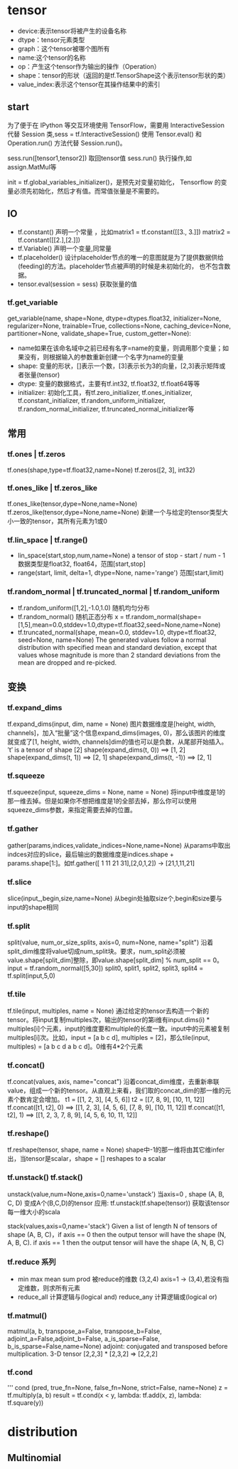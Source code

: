 # tensor
* device:表示tensor将被产生的设备名称 
* dtype：tensor元素类型 
* graph：这个tensor被哪个图所有 
* name:这个tensor的名称 
* op：产生这个tensor作为输出的操作（Operation） 
* shape：tensor的形状（返回的是tf.TensorShape这个表示tensor形状的类） 
* value_index:表示这个tensor在其操作结果中的索引

## start
为了便于在 IPython 等交互环境使用 TensorFlow，需要用 InteractiveSession 代替 Session 类,sess = tf.InteractiveSession()
使用 Tensor.eval() 和 Operation.run() 方法代替 Session.run()。

sess.run([tensor1,tensor2]) 取回tensor值
sess.run() 执行操作,如assign.MatMul等

init = tf.global_variables_initializer()，是预先对变量初始化，
Tensorflow 的变量必须先初始化，然后才有值。而常值张量是不需要的。



## IO
* tf.constant()
声明一个常量 ，比如matrix1 = tf.constant([[3., 3.]])
matrix2 = tf.constant([[2.],[2.]])
* tf.Variable()
声明一个变量,同常量
* tf.placeholder()
设计placeholder节点的唯一的意图就是为了提供数据供给(feeding)的方法。placeholder节点被声明的时候是未初始化的， 也不包含数据。
* tensor.eval(session = sess)
获取张量的值

### tf.get_variable
get_variable(name, shape=None, dtype=dtypes.float32, initializer=None,
                 regularizer=None, trainable=True, collections=None,
                 caching_device=None, partitioner=None, validate_shape=True,
                 custom_getter=None):

* name如果在该命名域中之前已经有名字=name的变量，则调用那个变量；如果没有，则根据输入的参数重新创建一个名字为name的变量
* shape: 变量的形状，[]表示一个数，[3]表示长为3的向量，[2,3]表示矩阵或者张量(tensor) 
* dtype: 变量的数据格式，主要有tf.int32, tf.float32, tf.float64等等 
* initializer: 初始化工具，有tf.zero_initializer, tf.ones_initializer, tf.constant_initializer, tf.random_uniform_initializer, tf.random_normal_initializer, tf.truncated_normal_initializer等

## 常用
### tf.ones | tf.zeros
tf.ones(shape,type=tf.float32,name=None) 
tf.zeros([2, 3], int32) 

### tf.ones_like | tf.zeros_like
tf.ones_like(tensor,dype=None,name=None) 
tf.zeros_like(tensor,dype=None,name=None) 
新建一个与给定的tensor类型大小一致的tensor，其所有元素为1或0

### tf.lin_space | tf.range()
* lin_space(start,stop,num,name=None) a tensor of stop - start / num - 1
数据类型是float32, float64，范围[start,stop]
* range(start, limit, delta=1, dtype=None, name='range')  范围[start,limit)

### tf.random_normal | tf.truncated_normal | tf.random_uniform
* tf.random_uniform([1,2],-1.0,1.0)
随机均匀分布
* tf.random_normal() 随机正态分布
x = tf.random_normal(shape=[1,5],mean=0.0,stddev=1.0,dtype=tf.float32,seed=None,name=None)
* tf.truncated_normal(shape, mean=0.0, stddev=1.0, dtype=tf.float32, seed=None, name=None)
The generated values follow a normal distribution with specified mean and standard deviation, except that values whose magnitude is more than 2 standard deviations from the mean are dropped and re-picked.

## 变换
### tf.expand_dims 
tf.expand_dims(input, dim, name = None)
图片数据维度是[height, width, channels]，加入“批量”这个信息expand_dims(images, 0)，那么该图片的维度就变成了[1, height, width, channels]dim的值也可以是负数，从尾部开始插入。
’t’ is a tensor of shape [2] 
shape(expand_dims(t, 0)) ==> [1, 2] 
shape(expand_dims(t, 1)) ==> [2, 1] 
shape(expand_dims(t, -1)) ==> [2, 1]

### tf.squeeze
tf.squeeze(input, squeeze_dims = None, name = None)
将input中维度是1的那一维去掉。但是如果你不想把维度是1的全部去掉，那么你可以使用squeeze_dims参数，来指定需要去掉的位置。

### tf.gather
gather(params,indices,validate_indices=None,name=None)
从params中取出indces对应的slice，最后输出的数据维度是indices.shape + params.shape[1:]。如tf.gather([ 1 11 21 31],[2,0,1,2]) -> [21,1,11,21]

### tf.slice
slice(input_,begin,size,name=None)
从begin处抽取size个,begin和size要与input的shape相同

### tf.split
split(value, num_or_size_splits, axis=0, num=None, name="split")
沿着split_dim维度将value切成num_split块。要求，num_split必须被value.shape[split_dim]整除，即value.shape[split_dim] % num_split == 0。
input = tf.random_normal([5,30])
split0, split1, split2, split3, split4 = tf.split(input,5,0)

### tf.tile
tf.tile(input, multiples, name = None)
通过给定的tensor去构造一个新的tensor。将input复制multiples次，输出的tensor的第i维有input.dims(i) * multiples[i]个元素，input的维度要和multiple的长度一致。input中的元素被复制multiples[i]次。比如，input = [a b c d], multiples = [2]，那么tile(input, multiples) = [a b c d a b c d]。0维有4*2个元素

### tf.concat()
tf.concat(values, axis, name="concat")
沿着concat_dim维度，去重新串联value，组成一个新的tensor。从直观上来看，我们取的concat_dim的那一维的元素个数肯定会增加。
t1 = [[1, 2, 3], [4, 5, 6]]
t2 = [[7, 8, 9], [10, 11, 12]]
tf.concat([t1, t2], 0) ==> [[1, 2, 3], [4, 5, 6], [7, 8, 9], [10, 11, 12]]
tf.concat([t1, t2], 1) ==> [[1, 2, 3, 7, 8, 9], [4, 5, 6, 10, 11, 12]]

### tf.reshape()
tf.reshape(tensor, shape, name = None)
shape中-1的那一维将由其它维infer出，当tensor是scalar，shape =  [] reshapes to a scalar 

### tf.unstack() tf.stack()
unstack(value,num=None,axis=0,name='unstack')
当axis=0 , shape (A, B, C, D) 变成A个(B,C,D)的tensor
应用: tf.unstack(tf.shape(tensor)) 获取该tensor每一维大小的scala

stack(values,axis=0,name='stack') 
Given a list of length N of tensors of shape (A, B, C)，if axis == 0 then the output tensor will have the shape (N, A, B, C). if axis == 1 then the output tensor will have the shape (A, N, B, C)

### tf.reduce 系列
* min max mean sum prod 被reduce的维数 (3,2,4) axis=1 -> (3,4),若没有指定维数，则求所有元素
* reduce_all 计算逻辑与(logical and) reduce_any 计算逻辑或(logical or)

### tf.matmul()
matmul(a, b, 
transpose_a=False, transpose_b=False, 
adjoint_a=False,adjoint_b=False, 
a_is_sparse=False, b_is_sparse=False,name=None)
adjoint: conjugated and transposed before multiplication.
3-D  tensor  [2,2,3] * [2,3,2] => [2,2,2]

### tf.cond
''' cond (pred, true_fn=None, false_fn=None, strict=False, name=None)
z = tf.multiply(a, b)
result = tf.cond(x < y, lambda: tf.add(x, z), lambda: tf.square(y))

# distribution
## Multinomial
